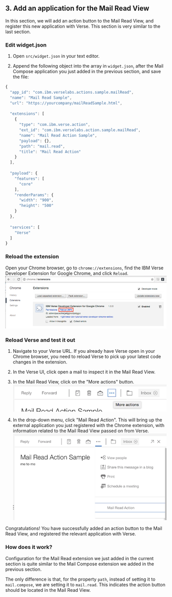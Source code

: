 ## 3. Add an application for the Mail Read View

In this section, we will add an action button to the Mail Read View, and register this new application with Verse. This section is very similar to the last section.


### Edit widget.json
1. Open `src/widget.json` in your text editor.

2. Append the following object into the array in `widget.json`, after the Mail Compose application you just added in the previous section, and save the file:
  ```JavaScript
  {
    "app_id": "com.ibm.verselabs.actions.sample.mailRead",
    "name": "Mail Read Sample",
    "url": "https://yourcompany/mailReadSample.html",

    "extensions": [
      {
        "type": "com.ibm.verse.action",
        "ext_id": "com.ibm.verselabs.action.sample.mailRead",
        "name": "Mail Read Action Sample",
        "payload": {},
        "path": "mail.read",
        "title": "Mail Read Action"
      }
    ],

    "payload": {
      "features": [
        "core"
      ],
      "renderParams": {
        "width": "900",
        "height": "500"
      }
    },

    "services": [
      "Verse"
    ]
  }

  ```


### Reload the extension
Open your Chrome browser, go to `chrome://extensions`, find the IBM Verse Developer Extension for Google Chrome, and click `Reload`.
![reload extension](img/2_reload.png)


### Reload Verse and test it out
1. Navigate to your Verse URL. If you already have Verse open in your Chrome browser, you need to reload Verse to pick up your latest code changes in the extension.

2. In the Verse UI, click open a mail to inspect it in the Mail Read View.

3. In the Mail Read View, click on the "More actions" button.
![more actions button](img/3_mailread_more.png)

4. In the drop-down menu, click "Mail Read Action". This will bring up the external application you just registered with the Chrome extension, with information related to the Mail Read View passed on from Verse.
![mail read action button](img/3_mailread_action.png)

Congratulations! You have successfully added an action button to the Mail Read View, and registered the relevant application with Verse.


### How does it work?
Configuration for the Mail Read extension we just added in the current section is quite similar to the Mail Compose extension we added in the previous section.

The only difference is that, for the property `path`, instead of setting it to `mail.compose`, we are setting it to `mail.read`. This indicates the action button should be located in the Mail Read View.
